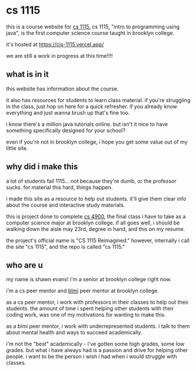 # cs 1115
this is a course website for [cs 1115.](https://websql.brooklyn.cuny.edu/courses/ShowCourse.do?redirect=/acad/course_info.jsp&dsc=CISC.&crs_num=1115&div=U) cs 1115, "intro to programming using java", is the first computer science course taught in brooklyn college. 

it's hosted at https://cis-1115.vercel.app/

we are still a work in progress at this time!!!!

## what is in it
this website has information about the course.

it also has resources for students to learn class material. if you're struggling in the class, just hop on here for a quick refresher. if you already know everything and just wanna brush up that's fine too.

i know there's a million java tutorials online. but isn't it nice to have something specifically designed for your school?

even if you're not in brooklyn college, i hope you get some value out of my little site.

## why did i make this

a lot of students fail 1115... not because they're dumb, or the professor sucks. for material this hard, things happen. 

i made this site as a resource to help out students. it'll give them clear info about the course and interactive study materials.

this is project done to complete [cs 4900](https://www.sci.brooklyn.cuny.edu/4900/), the final class i have to take as a computer science major at brooklyn college. if all goes well, i should be walking down the aisle may 23rd, degree in hand, and this on my resume.

the project's official name is "CS 1115 Reimagined." however, internally i call the site "cs 1115", and the repo is called "cs 1115." 

## who are u
my name is shawn evans! i'm a senior at brooklyn college right now. 

i'm a cs peer mentor and [blmi](https://www.instagram.com/bcblmi/?hl=en) peer mentor at brooklyn college. 

as a cs peer mentor, i work with professors in their classes to help out their students. the amount of time i spent helping other students with their coding work, was one of my motivations for wanting to make this. 

as a blmi peer mentor, i work with underrepresented students. i talk to them about mental health and ways to succeed academically. 

i'm not the "best" academically - i've gotten some high grades, some low grades. but what i have always had is a passion and drive for helping other people. i want to be the person i wish i had when i would struggle with classes.

